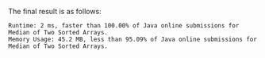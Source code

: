 The final result is as follows:

```
Runtime: 2 ms, faster than 100.00% of Java online submissions for Median of Two Sorted Arrays.
Memory Usage: 45.2 MB, less than 95.09% of Java online submissions for Median of Two Sorted Arrays.
```
